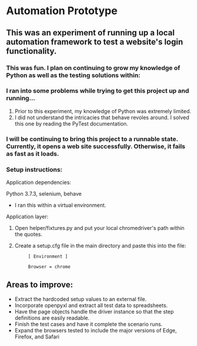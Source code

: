 # Automation Prototype

## This was an experiment of running up a local automation framework to test a website's login functionality.

### This was fun. I plan on continuing to grow my knowledge of Python as well as the testing solutions within:
### I ran into some problems while trying to get this project up and running...
  1. Prior to this experiment, my knowledge of Python was extremely limited.
  2. I did not understand the intricacies that behave revoles around. I solved this one by reading the PyTest documentation. 

### I will be continuing to bring this project to a runnable state. Currently, it opens a web site successfully. Otherwise, it fails as fast as it loads.

### Setup instructions:

Application dependencies:

   Python 3.7.3, selenium, behave
  
  - I ran this within a virtual environment. 
  
Application layer:

1. Open helper/fixtures.py and put your local chromedriver's path within the quotes.
2. Create a setup.cfg file in the main directory and paste this into the file:

            [ Environment ]

            Browser = chrome


## Areas to improve:
 - Extract the hardcoded setup values to an external file.
 - Incorporate openpyxl and extract all test data to spreadsheets.
 - Have the page objects handle the driver instance so that the step definitions are easily readable.
 - Finish the test cases and have it complete the scenario runs.
 - Expand the browsers tested to include the major versions of Edge, Firefox, and Safari
